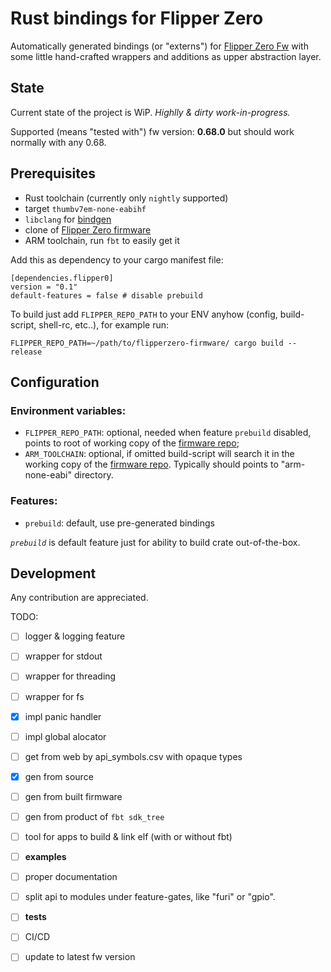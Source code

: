 # Rust bindings for Flipper Zero

Automatically generated bindings (or "externs") for [Flipper Zero Fw][] with some little hand-crafted wrappers and additions as upper abstraction layer.


## State

Current state of the project is WiP. _Highlly & dirty work-in-progress._

Supported (means "tested with") fw version: __0.68.0__ but should work normally with any 0.68.


## Prerequisites

- Rust toolchain (currently only `nightly` supported)
- target `thumbv7em-none-eabihf`
- `libclang` for [bindgen][bingen+clang]
- clone of [Flipper Zero firmware][Flipper Zero Fw]
- ARM toolchain, run `fbt` to easily get it


Add this as dependency to your cargo manifest file:
```
[dependencies.flipper0]
version = "0.1"
default-features = false # disable prebuild
```

To build just add `FLIPPER_REPO_PATH` to your ENV anyhow (config, build-script, shell-rc, etc..), for example run:
```
FLIPPER_REPO_PATH=~/path/to/flipperzero-firmware/ cargo build --release
```


## Configuration

### Environment variables:
- `FLIPPER_REPO_PATH`: optional, needed when feature `prebuild` disabled, points to root of working copy of the [firmware repo][Flipper Zero Fw];
- `ARM_TOOLCHAIN`: optional, if omitted build-script will search it in the working copy of the [firmware repo][Flipper Zero Fw]. Typically should points to "arm-none-eabi" directory.


### Features:
- `prebuild`: default, use pre-generated bindings

_`prebuild`_ is default feature just for ability to build crate out-of-the-box.


## Development

Any contribution are appreciated.

TODO:
- [ ] logger & logging feature
- [ ] wrapper for stdout
- [ ] wrapper for threading
- [ ] wrapper for fs
- [x] impl panic handler
- [ ] impl global alocator
- [ ] get from web by api_symbols.csv with opaque types
- [x] gen from source
- [ ] gen from built firmware
- [ ] gen from product of `fbt sdk_tree`
- [ ] tool for apps to build & link elf (with or without fbt)
- [ ] __examples__
- [ ] proper documentation
- [ ] split api to modules under feature-gates, like "furi" or "gpio".
- [ ] __tests__
- [ ] CI/CD
- [ ] update to latest fw version




[bingen+clang]: https://github.com/rust-lang/rust-bindgen/issues/918
[Flipper Zero Fw]: https://github.com/flipperdevices/flipperzero-firmware/
